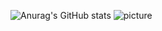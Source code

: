 ![Anurag's GitHub stats](https://github-readme-stats.vercel.app/api?username=wangwren&show_icons=true&count_private=true&theme=gruvbox)
![picture](https://raw.githubusercontent.com/saadeghi/saadeghi/master/dino.gif)
